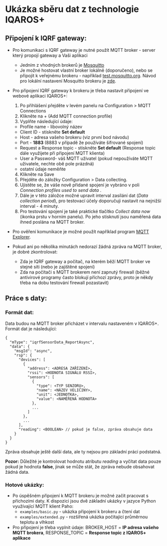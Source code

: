 # Ukázka sběru dat z technologie IQAROS+

## Připojení k IQRF gateway:
- Pro komunikaci s IQRF gateway je nutné použít MQTT broker - server který propojí gateway a Vaši aplikaci
  - Jedním z vhodných brokerů je [Mosquitto](https://mosquitto.org/)
  - Je možné hostovat vlastní broker lokálně (doporučeno), nebo se připojit k veřejnému brokeru - například [test.mosquitto.org](https://test.mosquitto.org/). Návod pro lokální nastavení Mosquitto brokeru je [zde](./MOSQUITTO.md).
- Pro připojení IQRF gateway k brokeru je třeba nastavit připojení ve webové aplikaci IQAROS+:
  1. Po přihlášení přejděte v levém panelu na Configuration > MQTT Connections
  2. Klikněte na + (Add MQTT connection profile)
  3. Vyplňte následující údaje:
    - Profile name - libovolný název
    - Client ID - stiskněte **Set default**
    - Host - adresa vašeho brokeru (viz první bod návodu)
    - Port - **1883** (8883 v případě že používáte šifrované spojení)
    - Request a Response topic - stiskněte **Set default** (Response topic dále využijete při připojení MQTT klienta)
    - User a Password- váš MQTT uživatel (pokud nepoužíváte MQTT uživatele, nechte obě pole prázdná)
    - ostatní údaje neměňte
  4. Klikněte na Save
  5. Přejděte do záložky Configuration > Data collecting.
  5. Ujistěte se, že váše nově přidané spojení je vybráno v poli *Connection profiles used to send data* .
  6. Dále je v této záložce možné upravit interval zasílání dat (*Data collection period*), pro testovací účely doporučuji nastavit na nejnižší interval - 4 minuty.
  7. Pro testování spojení je také praktické tlačítko *Collect data now* (ikonka prstu v horním panelu). Po jeho stisknutí jsou naměřená data ihned poslána na MQTT broker.

- Pro ověření komunikace je možné použít například program [MQTT Explorer](https://mqtt-explorer.com/).
- Pokud ani po několika minutách nedorazí žádná zpráva na MQTT broker, je dobré zkontrolovat:
  - Zda je IQRF gateway a počítač, na kterém běží MQTT broker ve stejné síti (nebo je zajištěné spojení)
  - Zda na počítači s MQTT brokerem není zapnutý firewall (běžné antivirové programy často blokují příchozí zprávy, proto je někdy třeba na dobu testování firewall pozastavit)


## Práce s daty:

### Formát dat:
Data budou na MQTT broker přicházet v intervalu nastaveném v IQAROS+. Formát dat je následující:
```
{
  "mType": "iqrfSensorData_ReportAsync",
  "data": {
    "msgId": "async",
    "rsp": {
      "devices": [
        {
          "address": <ADRESA ZAŘÍZENÍ>,
          "rssi": <HODNOTA SIGNÁLU RSSI>,
          "sensors": [
            {
              "type": <TYP SENZORU>,
              "name": <NÁZEV VELIČINY>,
              "unit": <JEDNOTKA>,
              "value": <NAMĚŘENÁ HODNOTA>
            },
            ...
          ]
        },
        ...
      ],
      "reading": <BOOLEAN> // pokud je false, zpráva obsahuje data
    }
  }
}
```
Zpráva obsahuje ještě další data, ale ty nejsou pro základní práci podstatná.

**Pozor:** Důležité je kontrolovat hodnotu atributu *reading* a vyčítat data pouze pokud je hodnota **false**, jinak se může stát, že zpráva nebude obsahovat žádná data.

### Hotové ukázky:
- Po úspěšném připojení k MQTT brokeru je možné začít pracovat s příchozími daty. K dispozici jsou dvě základní ukázky v jazyce Python využívající MQTT klient Paho:
  - `examples/basic.py` - ukázka připojení k brokeru a čtení dat
  - `examples/extended.py` - rozšířená ukázka počítající průměrnou teplotu a vlhkost
- Pro připojení je třeba vyplnit údaje: BROKER_HOST = **IP adresa vašeho MQTT brokera**, RESPONSE_TOPIC = **Response topic z IQAROS+ aplikace**
